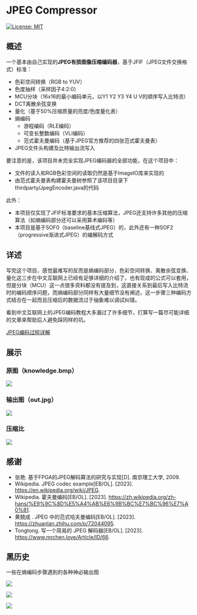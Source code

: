 # JPEG Compressor
 [![License: MIT](https://img.shields.io/badge/License-MIT-yellow.svg)](https://opensource.org/licenses/MIT)
## 概述
一个基本由自己实现的**JPEG有损图像压缩编码器**，基于JFIF（JPEG文件交换格式）标准：
- 色彩空间转换（RGB to YUV）
- 色度抽样（采样因子4:2:0）
- MCU分块（16x16的最小编码单元，以Y1 Y2 Y3 Y4 U V的顺序写入比特流）
- DCT离散余弦变换
- 量化（基于50%压缩质量的亮度/色度量化表）
- 熵编码
    - 游程编码（RLE编码）
    - 可变长整数编码（VLI编码）
    - 范式霍夫曼编码（基于JPEG官方推荐的四张范式霍夫曼表）
- JPEG文件头构建及比特输出流写入

要注意的是，该项目并未完全实现JPEG编码器的全部功能，在这个项目中：
- 文件的读入和RGB色彩空间的读取仍然是基于ImageIO库来实现的
- 由范式霍夫曼表构建霍夫曼树参照了该项目目录下thirdparty/JpegEncoder.java的代码

此外：
- 本项目仅实现了JFIF标准要求的基本压缩算法，JPEG还支持许多其他的压缩算法（如熵编码部分还可以采用算术编码等）
- 本项目是基于SOF0（baseline基线式JPEG）的，此外还有一种SOF2（progressive渐进式JPEG）的编解码方式


## 详述
写完这个项目，感觉最难写的反而是熵编码部分，色彩空间转换、离散余弦变换、量化这三步在中文互联网上已经有足够详细的介绍了，也有现成的公式可以套用，但是分块（MCU）这一点很多资料都没有提及到，这直接关系到最后写入比特流时的编码顺序问题，而熵编码部分同样有大量细节没有阐述，这一步骤三种编码方式结合在一起而且压缩后的数据流过于抽象难以调试纠错。

看到中文互联网上的JPEG编码教程大多漏过了许多细节，打算写一篇尽可能详细的文章来帮助后人避免踩同样的坑。

[JPEG编码过程详解](Tutorial.md)

## 展示
### 原图（knowledge.bmp）
![](./res/knowledge.bmp)
### 输出图（out.jpg）
![](./res/out.jpg)
### 压缩比
![](./res/ratio.png)

## 感谢
- 张艳. 基于FPGA的JPEG解码算法的研究与实现[D]. 南京理工大学, 2009.
- Wikipedia. JPEG codec example[EB/OL]. [2023]. https://en.wikipedia.org/wiki/JPEG.
- Wikipedia. 霍夫曼编码[EB/OL]. [2023]. https://zh.wikipedia.org/zh-hans/%E9%9C%8D%E5%A4%AB%E6%9B%BC%E7%BC%96%E7%A0%81.
- 黄兢成 . JPEG 中的范式哈夫曼编码[EB/OL]. [2023]. https://zhuanlan.zhihu.com/p/72044095.
- Tongtong. 写一个简易的 JPEG 解码器[EB/OL]. [2023]. https://www.mrchen.love/Article/ID/66.

## 黑历史
一些在熵编码步骤遇到的各种神必输出图

![](./res/my-first-output.jpg)

![](./res/first-half-success-output.jpg)

![](./res/luminance.jpg)
